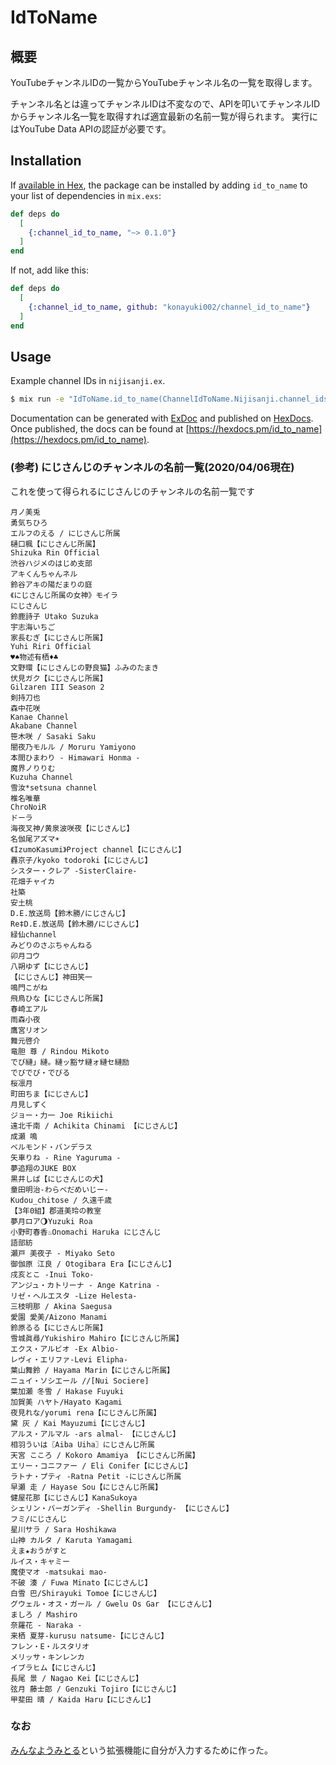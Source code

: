 # IdToName

## 概要

YouTubeチャンネルIDの一覧からYouTubeチャンネル名の一覧を取得します。

チャンネル名とは違ってチャンネルIDは不変なので、APIを叩いてチャンネルIDからチャンネル名一覧を取得すれば適宜最新の名前一覧が得られます。
実行にはYouTube Data APIの認証が必要です。

## Installation

If [available in Hex](https://hex.pm/docs/publish), the package can be installed
by adding `id_to_name` to your list of dependencies in `mix.exs`:

```elixir
def deps do
  [
    {:channel_id_to_name, "~> 0.1.0"}
  ]
end
```

If not, add like this:

```elixir
def deps do
  [
    {:channel_id_to_name, github: "konayuki002/channel_id_to_name"}
  ]
end
```

## Usage

Example channel IDs in ```nijisanji.ex```.

```bash
$ mix run -e "IdToName.id_to_name(ChannelIdToName.Nijisanji.channel_ids, \"YOUR-GOOGLE-API-KEY\")"
```

Documentation can be generated with [ExDoc](https://github.com/elixir-lang/ex_doc)
and published on [HexDocs](https://hexdocs.pm). Once published, the docs can
be found at [https://hexdocs.pm/id_to_name](https://hexdocs.pm/id_to_name).

### (参考) にじさんじのチャンネルの名前一覧(2020/04/06現在)

これを使って得られるにじさんじのチャンネルの名前一覧です

```
月ノ美兎
勇気ちひろ
エルフのえる / にじさんじ所属
樋口楓【にじさんじ所属】
Shizuka Rin Official
渋谷ハジメのはじめ支部
アキくんちゃんネル
鈴谷アキの陽だまりの庭
《にじさんじ所属の女神》モイラ
にじさんじ
鈴鹿詩子 Utako Suzuka
宇志海いちご
家長むぎ【にじさんじ所属】
Yuhi Riri Official
♥️♠️物述有栖♦️♣️
文野環【にじさんじの野良猫】ふみのたまき
伏見ガク【にじさんじ所属】
Gilzaren III Season 2
剣持刀也
森中花咲
Kanae Channel
Akabane Channel
笹木咲 / Sasaki Saku
闇夜乃モルル / Moruru Yamiyono
本間ひまわり - Himawari Honma -
魔界ノりりむ
Kuzuha Channel
雪汝*setsuna channel
椎名唯華
ChroNoiR
ドーラ
海夜叉神/黄泉波咲夜【にじさんじ】
名伽尾アズマ☀️
《IzumoKasumi》Project channel【にじさんじ】
轟京子/kyoko todoroki【にじさんじ】
シスター・クレア -SisterClaire-
花畑チャイカ
社築
安土桃
D.E.放送局【鈴木勝/にじさんじ】
Re‡D.E.放送局【鈴木勝/にじさんじ】
緑仙channel
みどりのさぶちゃんねる
卯月コウ
八朔ゆず【にじさんじ】
【にじさんじ】神田笑一
鳴門こがね
飛鳥ひな【にじさんじ所属】
春崎エアル
雨森小夜
鷹宮リオン
舞元啓介
竜胆 尊 / Rindou Mikoto
でび縺」縺。縺ッ豁サ縺ォ縺セ縺励
でびでび・でびる
桜凛月
町田ちま【にじさんじ】
月見しずく
ジョー・力一 Joe Rikiichi
遠北千南 / Achikita Chinami 【にじさんじ】
成瀬 鳴
ベルモンド・バンデラス
矢車りね - Rine Yaguruma -
夢追翔のJUKE BOX
黒井しば【にじさんじの犬】
童田明治-わらべだめいじー-
Kudou_chitose / 久遠千歳
【3年0組】郡道美玲の教室
夢月ロア🌖Yuzuki Roa
小野町春香♨Onomachi Haruka にじさんじ
語部紡
瀬戸 美夜子 - Miyako Seto
御伽原 江良 / Otogibara Era【にじさんじ】
戌亥とこ -Inui Toko-
アンジュ・カトリーナ - Ange Katrina -
リゼ・ヘルエスタ -Lize Helesta-
三枝明那 / Akina Saegusa
愛園 愛美/Aizono Manami
鈴原るる【にじさんじ所属】
雪城眞尋/Yukishiro Mahiro【にじさんじ所属】
エクス・アルビオ -Ex Albio-
レヴィ・エリファ-Levi Elipha-
葉山舞鈴 / Hayama Marin【にじさんじ所属】
ニュイ・ソシエール //[Nui Sociere]
葉加瀬 冬雪 / Hakase Fuyuki
加賀美 ハヤト/Hayato Kagami
夜見れな/yorumi rena【にじさんじ所属】
黛 灰 / Kai Mayuzumi【にじさんじ】
アルス・アルマル -ars almal- 【にじさんじ】
相羽ういは〖Aiba Uiha〗にじさんじ所属
天宮 こころ / Kokoro Amamiya 【にじさんじ所属】
エリー・コニファー / Eli Conifer【にじさんじ】
ラトナ・プティ -Ratna Petit -にじさんじ所属
早瀬 走 / Hayase Sou【にじさんじ所属】
健屋花那【にじさんじ】KanaSukoya
シェリン・バーガンディ -Shellin Burgundy- 【にじさんじ】
フミ/にじさんじ
星川サラ / Sara Hoshikawa
山神 カルタ / Karuta Yamagami
えま★おうがすと
ルイス・キャミー
魔使マオ -matsukai mao-
不破 湊 / Fuwa Minato【にじさんじ】
白雪 巴/Shirayuki Tomoe【にじさんじ】
グウェル・オス・ガール / Gwelu Os Gar 【にじさんじ】
ましろ / Mashiro
奈羅花 - Naraka -
来栖 夏芽-kurusu natsume-【にじさんじ】
フレン・E・ルスタリオ
メリッサ・キンレンカ
イブラヒム【にじさんじ】
長尾 景 / Nagao Kei【にじさんじ】
弦月 藤士郎 / Genzuki Tojiro【にじさんじ】
甲斐田 晴 / Kaida Haru【にじさんじ】
```

### なお

[みんなようみとる](https://chrome.google.com/webstore/detail/%E3%81%BF%E3%82%93%E3%81%AA%E3%82%88%E3%81%86%E8%A6%8B%E3%81%A8%E3%82%8B/jemjppnfnbmdlnpndcmpcjgmkmkbiall)という拡張機能に自分が入力するために作った。